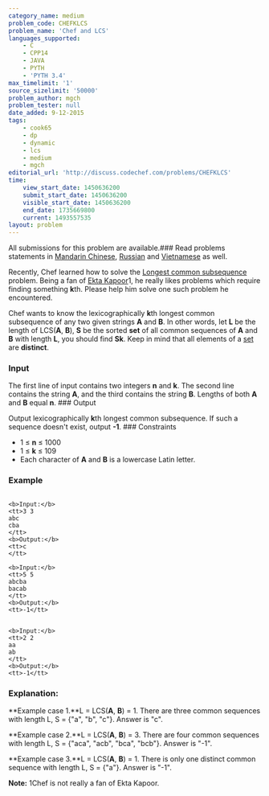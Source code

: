 ```yaml
---
category_name: medium
problem_code: CHEFKLCS
problem_name: 'Chef and LCS'
languages_supported:
    - C
    - CPP14
    - JAVA
    - PYTH
    - 'PYTH 3.4'
max_timelimit: '1'
source_sizelimit: '50000'
problem_author: mgch
problem_tester: null
date_added: 9-12-2015
tags:
    - cook65
    - dp
    - dynamic
    - lcs
    - medium
    - mgch
editorial_url: 'http://discuss.codechef.com/problems/CHEFKLCS'
time:
    view_start_date: 1450636200
    submit_start_date: 1450636200
    visible_start_date: 1450636200
    end_date: 1735669800
    current: 1493557535
layout: problem
---
```

All submissions for this problem are available.###  Read problems statements in [Mandarin Chinese](http://www.codechef.com/download/translated/COOK65/mandarin/CHEFKLCS.pdf), [Russian](http://www.codechef.com/download/translated/COOK65/russian/CHEFKLCS.pdf) and [Vietnamese](http://www.codechef.com/download/translated/COOK65/vietnamese/CHEFKLCS.pdf) as well.

Recently, Chef learned how to solve the [Longest common subsequence](https://en.wikipedia.org/wiki/Longest_common_subsequence_problem) problem. Being a fan of [Ekta Kapoor](https://en.wikipedia.org/wiki/Ekta_Kapoor)1, he really likes problems which require finding something **k**th. Please help him solve one such problem he encountered.

Chef wants to know the lexicographically **k**th longest common subsequence of any two given strings **A** and **B**. In other words, let **L** be the length of LCS(**A**, **B**), **S** be the sorted **set** of all common sequences of **A** and **B** with length **L**, you should find **Sk**. Keep in mind that all elements of a [set](https://en.wikipedia.org/wiki/Set_(mathematics)) are **distinct**.

### Input

The first line of input contains two integers **n** and **k**. The second line contains the string **A**, and the third contains the string **B**. Lengths of both **A** and **B** equal **n**. ### Output

Output lexicographically **k**th longest common subsequence. If such a sequence doesn't exist, output **-1**. ### Constraints

- 1 ≤ **n** ≤ 1000
- 1 ≤ **k** ≤ 109
- Each character of **A** and **B** is a lowercase Latin letter.

### Example

```

<b>Input:</b>
<tt>3 3
abc
cba
</tt>
<b>Output:</b>
<tt>c
</tt>

<b>Input:</b>
<tt>5 5
abcba
bacab
</tt>
<b>Output:</b>
<tt>-1</tt>


<b>Input:</b>
<tt>2 2
aa
ab
</tt>
<b>Output:</b>
<tt>-1</tt>

```
### Explanation:

**Example case 1.**L = LCS(**A**, **B**) = 1. There are three common sequences with length L, S = {"a", "b", "c"}. Answer is "c".

**Example case 2.**L = LCS(**A**, **B**) = 3. There are four common sequences with length L, S = {"aca", "acb", "bca", "bcb"}. Answer is "-1".

**Example case 3.**L = LCS(**A**, **B**) = 1. There is only one distinct common sequence with length L, S = {"a"}. Answer is "-1".

**Note:** 1Chef is not really a fan of Ekta Kapoor.